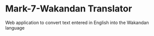 # Mark-7-Wakandan Translator
 Web application to convert text entered in English into the Wakandan language
